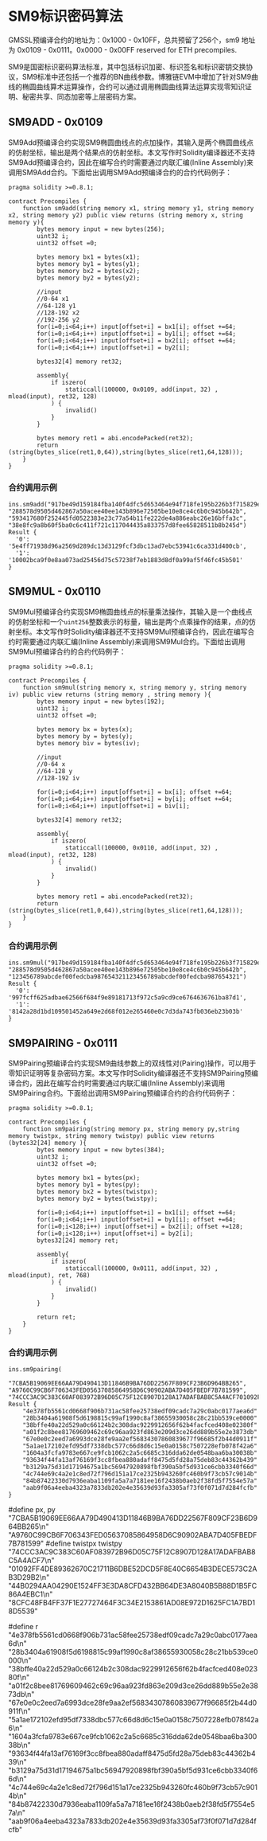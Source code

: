 # SM9标识密码算法

GMSSL预编译合约的地址为：0x1000 - 0x10FF，总共预留了256个，sm9 地址为 0x0109 - 0x0111。0x0000 - 0x00FF reserved for ETH precompiles.

SM9是国密标识密码算法标准，其中包括标识加密、标识签名和标识密钥交换协议，SM9标准中还包括一个推荐的BN曲线参数。博雅链EVM中增加了针对SM9曲线的椭圆曲线算术运算操作，合约可以通过调用椭圆曲线算法运算实现零知识证明、秘密共享、同态加密等上层密码方案。

## SM9ADD - 0x0109

SM9Add预编译合约实现SM9椭圆曲线点的点加操作，其输入是两个椭圆曲线点的仿射坐标，输出是两个结果点的仿射坐标。本文写作时Solidity编译器还不支持SM9Add预编译合约，因此在编写合约时需要通过内联汇编(Inline Assembly)来调用SM9Add合约。下面给出调用SM9Add预编译合约的合约代码例子：

```solidity
pragma solidity >=0.8.1;

contract Precompiles {
    function sm9add(string memory x1, string memory y1, string memory x2, string memory y2) public view returns (string memory x, string memory y){
        bytes memory input = new bytes(256);
        uint32 i;
        uint32 offset =0;

        bytes memory bx1 = bytes(x1);
        bytes memory by1 = bytes(y1);
        bytes memory bx2 = bytes(x2);
        bytes memory by2 = bytes(y2);

        //input
        //0-64 x1
        //64-128 y1
        //128-192 x2
        //192-256 y2
        for(i=0;i<64;i++) input[offset+i] = bx1[i]; offset +=64;
        for(i=0;i<64;i++) input[offset+i] = by1[i]; offset +=64;
        for(i=0;i<64;i++) input[offset+i] = bx2[i]; offset +=64;
        for(i=0;i<64;i++) input[offset+i] = by2[i];
        
        bytes32[4] memory ret32;

        assembly{
            if iszero(
                staticcall(100000, 0x0109, add(input, 32) , mload(input), ret32, 128)
            ) {
                invalid()
            }
        }

        bytes memory ret1 = abi.encodePacked(ret32);
        return (string(bytes_slice(ret1,0,64)),string(bytes_slice(ret1,64,128)));
    }
}
```

### 合约调用示例
```
ins.sm9add("917be49d159184fba140f4dfc5d653464e94f718fe195b226b3f715829e6e768", "288578d9505d462867a50acee40ee143b896e72505be10e8ce4c6b0c945b642b", "593417680f252445fd0522383e23c77a54b11fe222de4a886eabc26e16bffa3c", "38e8fc9a8b60f5ba0c6c411f721c117044435a833757d8fee65828511b8b245d")
Result {
  '0': '5e4ff71938d96a2569d289dc13d3129fcf3dbc13ad7ebc53941c6ca331d400cb',
  '1': '10002bca9f0e8aa073ad25456d75c57238f7eb1883d8df0a99af5f46fc45b501'
}
```

## SM9MUL - 0x0110

SM9Mul预编译合约实现SM9椭圆曲线点的标量乘法操作，其输入是一个曲线点的仿射坐标和一个`uint256`整数表示的标量，输出是两个点乘操作的结果，点的仿射坐标。本文写作时Solidity编译器还不支持SM9Mul预编译合约，因此在编写合约时需要通过内联汇编(Inline Assembly)来调用SM9Mul合约。下面给出调用SM9Mul预编译合约的合约代码例子：

```solidity
pragma solidity >=0.8.1;

contract Precompiles {
    function sm9mul(string memory x, string memory y, string memory iv) public view returns (string memory , string memory ){
        bytes memory input = new bytes(192);
        uint32 i;
        uint32 offset =0;

        bytes memory bx = bytes(x);
        bytes memory by = bytes(y);
        bytes memory biv = bytes(iv);

        //input
        //0-64 x
        //64-128 y
        //128-192 iv

        for(i=0;i<64;i++) input[offset+i] = bx[i]; offset +=64;
        for(i=0;i<64;i++) input[offset+i] = by[i]; offset +=64;
        for(i=0;i<64;i++) input[offset+i] = biv[i]; 
        
        bytes32[4] memory ret32;

        assembly{
            if iszero(
                staticcall(100000, 0x0110, add(input, 32) , mload(input), ret32, 128)
            ) {
                invalid()
            }
        }

        bytes memory ret1 = abi.encodePacked(ret32);
        return (string(bytes_slice(ret1,0,64)),string(bytes_slice(ret1,64,128)));
    }
}
```
### 合约调用示例
```
ins.sm9mul("917be49d159184fba140f4dfc5d653464e94f718fe195b226b3f715829e6e768", "288578d9505d462867a50acee40ee143b896e72505be10e8ce4c6b0c945b642b", "123456789abcdef00fedcba987654321123456789abcdef00fedcba987654321")
Result {
  '0': '997fcff625adbae62566f684f9e89181713f972c5a9cd9ce6764636761ba87d1',
  '1': '8142a28d1bd109501452a649e2d68f012e265460e0c7d3da743fb036eb23b03b'
}
```

## SM9PAIRING - 0x0111

SM9Pairing预编译合约实现SM9曲线参数上的双线性对(Pairing)操作，可以用于零知识证明等复杂密码方案。本文写作时Solidity编译器还不支持SM9Pairing预编译合约，因此在编写合约时需要通过内联汇编(Inline Assembly)来调用SM9Pairing合约。下面给出调用SM9Pairing预编译合约的合约代码例子：

```solidity
pragma solidity >=0.8.1;

contract Precompiles {
    function sm9pairing(string memory px, string memory py,string memory twistpx, string memory twistpy) public view returns (bytes32[24] memory ){
        bytes memory input = new bytes(384);
        uint32 i;
        uint32 offset =0;

        bytes memory bx1 = bytes(px);
        bytes memory by1 = bytes(py);
        bytes memory bx2 = bytes(twistpx);
        bytes memory by2 = bytes(twistpy);

        for(i=0;i<64;i++) input[offset+i] = bx1[i]; offset +=64;
        for(i=0;i<64;i++) input[offset+i] = by1[i]; offset +=64;
        for(i=0;i<128;i++) input[offset+i] = bx2[i]; offset +=128;
        for(i=0;i<128;i++) input[offset+i] = by2[i]; 
        bytes32[24] memory ret;

        assembly{
            if iszero(
                staticcall(100000, 0x0111, add(input, 32) , mload(input), ret, 768)
            ) {
                invalid()
            }
        }
        
        return ret;
    }
}
```

### 合约调用示例
```
ins.sm9pairing(
    "7CBA5B19069EE66AA79D490413D11846B9BA76DD22567F809CF23B6D964BB265", "A9760C99CB6F706343FED05637085864958D6C90902ABA7D405FBEDF7B781599", "74CCC3AC9C383C60AF083972B96D05C75F12C8907D128A17ADAFBAB8C5A4ACF701092FF4DE89362670C21711B6DBE52DCD5F8E40C6654B3DECE573C2AB3D29B2","44B0294AA04290E1524FF3E3DA8CFD432BB64DE3A8040B5B88D1B5FC86A4EBC18CFC48FB4FF37F1E27727464F3C34E2153861AD08E972D1625FC1A7BD18D5539")
Result {
    "4e378fb5561cd0668f906b731ac58fee25738edf09cadc7a29c0abc0177aea6d"
	"28b3404a61908f5d6198815c99af1990c8af38655930058c28c21bb539ce0000"
	"38bffe40a22d529a0c66124b2c308dac9229912656f62b4facfced408e02380f"
	"a01f2c8bee81769609462c69c96aa923fd863e209d3ce26dd889b55e2e3873db"
	"67e0e0c2eed7a6993dce28fe9aa2ef56834307860839677f96685f2b44d0911f"
	"5a1ae172102efd95df7338dbc577c66d8d6c15e0a0158c7507228efb078f42a6"
	"1604a3fcfa9783e667ce9fcb1062c2a5c6685c316dda62de0548baa6ba30038b"
	"93634f44fa13af76169f3cc8fbea880adaff8475d5fd28a75deb83c44362b439"
	"b3129a75d31d17194675a1bc56947920898fbf390a5bf5d931ce6cbb3340f66d"
	"4c744e69c4a2e1c8ed72f796d151a17ce2325b943260fc460b9f73cb57c9014b"
	"84b87422330d7936eaba1109fa5a7a7181ee16f2438b0aeb2f38fd5f7554e57a"
	"aab9f06a4eeba4323a7833db202e4e35639d93fa3305af73f0f071d7d284fcfb"
}
```


#define px, py \
	"7CBA5B19069EE66AA79D490413D11846B9BA76DD22567F809CF23B6D964BB265\n" \
	"A9760C99CB6F706343FED05637085864958D6C90902ABA7D405FBEDF7B781599"
#define twistpx twistpy \
	"74CCC3AC9C383C60AF083972B96D05C75F12C8907D128A17ADAFBAB8C5A4ACF7\n" \
	"01092FF4DE89362670C21711B6DBE52DCD5F8E40C6654B3DECE573C2AB3D29B2\n" \
	"44B0294AA04290E1524FF3E3DA8CFD432BB64DE3A8040B5B88D1B5FC86A4EBC1\n" \
	"8CFC48FB4FF37F1E27727464F3C34E2153861AD08E972D1625FC1A7BD18D5539"

	

#define r \
	"4e378fb5561cd0668f906b731ac58fee25738edf09cadc7a29c0abc0177aea6d\n" \
	"28b3404a61908f5d6198815c99af1990c8af38655930058c28c21bb539ce0000\n" \
	"38bffe40a22d529a0c66124b2c308dac9229912656f62b4facfced408e02380f\n" \
	"a01f2c8bee81769609462c69c96aa923fd863e209d3ce26dd889b55e2e3873db\n" \
	"67e0e0c2eed7a6993dce28fe9aa2ef56834307860839677f96685f2b44d0911f\n" \
	"5a1ae172102efd95df7338dbc577c66d8d6c15e0a0158c7507228efb078f42a6\n" \
	"1604a3fcfa9783e667ce9fcb1062c2a5c6685c316dda62de0548baa6ba30038b\n" \
	"93634f44fa13af76169f3cc8fbea880adaff8475d5fd28a75deb83c44362b439\n" \
	"b3129a75d31d17194675a1bc56947920898fbf390a5bf5d931ce6cbb3340f66d\n" \
	"4c744e69c4a2e1c8ed72f796d151a17ce2325b943260fc460b9f73cb57c9014b\n" \
	"84b87422330d7936eaba1109fa5a7a7181ee16f2438b0aeb2f38fd5f7554e57a\n" \
	"aab9f06a4eeba4323a7833db202e4e35639d93fa3305af73f0f071d7d284fcfb"